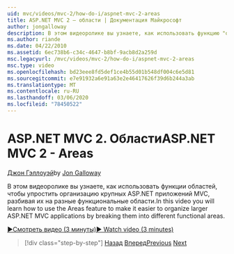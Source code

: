 ```yaml
---
uid: mvc/videos/mvc-2/how-do-i/aspnet-mvc-2-areas
title: ASP.NET MVC 2 — области | Документация Майкрософт
author: jongalloway
description: В этом видеоролике вы узнаете, как использовать функцию "области", чтобы упростить организацию крупных ASP.NET приложений MVC, разбивая их на различные функции func...
ms.author: riande
ms.date: 04/22/2010
ms.assetid: 6ec738b6-c34c-4647-b8bf-9acb8d2a259d
msc.legacyurl: /mvc/videos/mvc-2/how-do-i/aspnet-mvc-2-areas
msc.type: video
ms.openlocfilehash: bd23eee8fd5def1ce4b55d01b548df004c6e5d81
ms.sourcegitcommit: e7e91932a6e91a63e2e46417626f39d6b244a3ab
ms.translationtype: MT
ms.contentlocale: ru-RU
ms.lasthandoff: 03/06/2020
ms.locfileid: "78450522"
---
```

# <a name="aspnet-mvc-2---areas"></a><span data-ttu-id="2e266-103">ASP.NET MVC 2. Области</span><span class="sxs-lookup"><span data-stu-id="2e266-103">ASP.NET MVC 2 - Areas</span></span>

<span data-ttu-id="2e266-104">[Джон Гэллоуэй](https://github.com/jongalloway)</span><span class="sxs-lookup"><span data-stu-id="2e266-104">by [Jon Galloway](https://github.com/jongalloway)</span></span>

<span data-ttu-id="2e266-105">В этом видеоролике вы узнаете, как использовать функции областей, чтобы упростить организацию крупных ASP.NET приложений MVC, разбивая их на разные функциональные области.</span><span class="sxs-lookup"><span data-stu-id="2e266-105">In this video you will learn how to use the Areas feature to make it easier to organize larger ASP.NET MVC applications by breaking them into different functional areas.</span></span>

[<span data-ttu-id="2e266-106">&#9654;Смотреть видео (3 минуты)</span><span class="sxs-lookup"><span data-stu-id="2e266-106">&#9654; Watch video (3 minutes)</span></span>](https://channel9.msdn.com/Blogs/ASP-NET-Site-Videos/aspnet-mvc-2-areas)

> [!div class="step-by-step"]
> <span data-ttu-id="2e266-107">[Назад](mvc2-template-customization.md)
> [Вперед](aspnet-mvc-2-render-action.md)</span><span class="sxs-lookup"><span data-stu-id="2e266-107">[Previous](mvc2-template-customization.md)
[Next](aspnet-mvc-2-render-action.md)</span></span>
